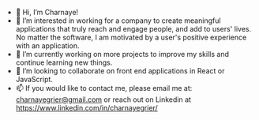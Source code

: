- 👋 Hi, I’m Charnaye!
- 👀 I’m interested in working for a company to create meaningful applications that truly reach and engage people, and add to users' lives. No matter the software, I am motivated by a user's positive experience with an application.  
- 🌱 I’m currently working on more projects to improve my skills and continue learning new things.
- 💞️ I’m looking to collaborate on front end applications in React or JavaScript.
- 📫 If you would like to contact me, please email me at: charnayegrier@gmail.com or reach out on Linkedin at https://www.linkedin.com/in/charnayegrier/

<!---
charnaye95/charnaye95 is a ✨ special ✨ repository because its `README.md` (this file) appears on your GitHub profile.
You can click the Preview link to take a look at your changes.
--->
